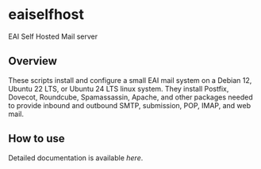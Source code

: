 # eaiselfhost
EAI Self Hosted Mail server

## Overview
These scripts install and configure a small EAI mail system on a Debian 12, Ubuntu 22 LTS, or Ubuntu 24 LTS linux system. They install Postfix, Dovecot, Roundcube, Spamassassin, Apache, and other packages needed to provide inbound and outbound SMTP, submission, POP, IMAP, and web mail.

## How to use
Detailed documentation is available *here*.
